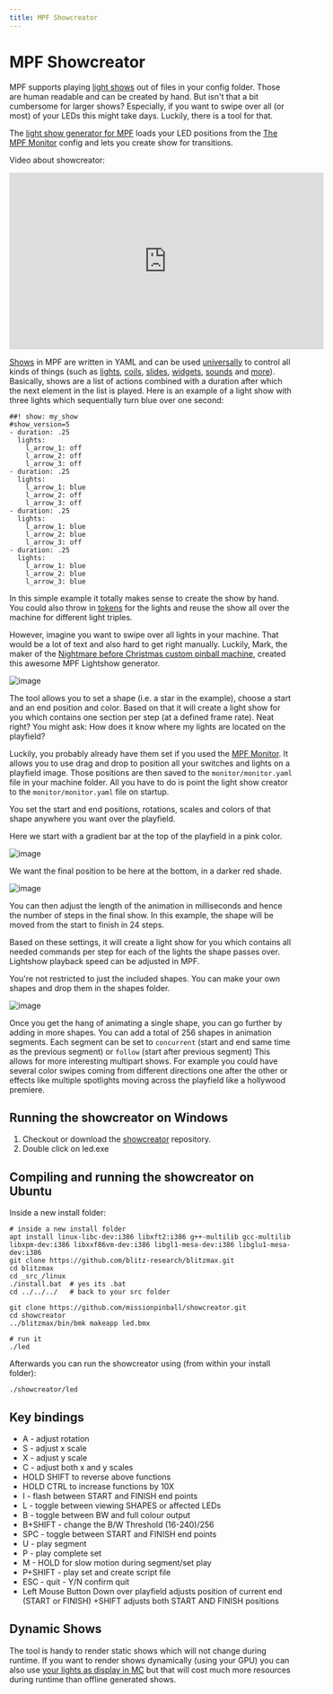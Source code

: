 ```yaml
---
title: MPF Showcreator
---
```


# MPF Showcreator


MPF supports playing [light shows](../shows/index.md) out of files in your config folder. Those are human readable
and can be created by hand. But isn't that a bit cumbersome for larger
shows? Especially, if you want to swipe over all (or most) of your LEDs
this might take days. Luckily, there is a tool for that.

The [light show generator for
MPF](https://github.com/missionpinball/showcreator) loads your LED
positions from the [The MPF Monitor](monitor/index.md)
config and lets you create show for transitions.

Video about showcreator:

<div class="video-wrapper">
<iframe width="560" height="315" src="https://www.youtube.com/embed/bjDWm_pO9_I" title="YouTube video player" frameborder="0" allow="accelerometer; autoplay; clipboard-write; encrypted-media; gyroscope; picture-in-picture" allowfullscreen></iframe>
</div>

[Shows](../shows/index.md) in MPF are written
in YAML and can be used
[universally](../config_players/index.md) to
control all kinds of things (such as
[lights](../config_players/coil_player.md),
[coils](../config_players/coil_player.md),
[slides](../config_players/slide_player.md),
[widgets](../config_players/widget_player.md),
[sounds](../config_players/sound_player.md)
and [more](../config_players/index.md)).
Basically, shows are a list of actions combined with a duration after
which the next element in the list is played. Here is an example of a
light show with three lights which sequentially turn blue over one
second:

``` mpf-config
##! show: my_show
#show_version=5
- duration: .25
  lights:
    l_arrow_1: off
    l_arrow_2: off
    l_arrow_3: off
- duration: .25
  lights:
    l_arrow_1: blue
    l_arrow_2: off
    l_arrow_3: off
- duration: .25
  lights:
    l_arrow_1: blue
    l_arrow_2: blue
    l_arrow_3: off
- duration: .25
  lights:
    l_arrow_1: blue
    l_arrow_2: blue
    l_arrow_3: blue
```

In this simple example it totally makes sense to create the show by
hand. You could also throw in [tokens](../shows/tokens.md) for the lights and reuse the show all over the machine for
different light triples.

However, imagine you want to swipe over all lights in your machine. That
would be a lot of text and also hard to get right manually. Luckily,
Mark, the maker of the [Nightmare before Christmas custom pinball
machine](https://pinside.com/pinball/forum/topic/the-nightmare-before-christmas),
created this awesome MPF Lightshow generator.

![image](/tools/images/showcreator.png)

The tool allows you to set a shape (i.e. a star in the example), choose
a start and an end position and color. Based on that it will create a
light show for you which contains one section per step (at a defined
frame rate). Neat right? You might ask: How does it know where my lights
are located on the playfield?

Luckily, you probably already have them set if you used the
[MPF Monitor](monitor/index.md). It
allows you to use drag and drop to position all your switches and lights
on a playfield image. Those positions are then saved to the
`monitor/monitor.yaml` file in your machine folder. All you have to do
is point the light show creator to the `monitor/monitor.yaml` file on
startup.

You set the start and end positions, rotations, scales and colors of
that shape anywhere you want over the playfield.

Here we start with a gradient bar at the top of the playfield in a pink
color.

![image](/tools/images/showcreator_start.png)

We want the final position to be here at the bottom, in a darker red
shade.

![image](/tools/images/showcreator_end.png)

You can then adjust the length of the animation in milliseconds and
hence the number of steps in the final show. In this example, the shape
will be moved from the start to finish in 24 steps.

Based on these settings, it will create a light show for you which
contains all needed commands per step for each of the lights the shape
passes over. Lightshow playback speed can be adjusted in MPF.

You're not restricted to just the included shapes. You can make your
own shapes and drop them in the shapes folder.

![image](/tools/images/showcreator_shapes.png)

Once you get the hang of animating a single shape, you can go further by
adding in more shapes. You can add a total of 256 shapes in animation
segments. Each segment can be set to `concurrent` (start and end same
time as the previous segment) or `follow` (start after previous segment)
This allows for more interesting multipart shows. For example you could
have several color swipes coming from different directions one after the
other or effects like multiple spotlights moving across the playfield
like a hollywood premiere.

## Running the showcreator on Windows

1.  Checkout or download the
    [showcreator](https://github.com/missionpinball/showcreator.git)
    repository.
2.  Double click on led.exe

## Compiling and running the showcreator on Ubuntu

Inside a new install folder:

``` console
# inside a new install folder
apt install linux-libc-dev:i386 libxft2:i386 g++-multilib gcc-multilib libxpm-dev:i386 libxxf86vm-dev:i386 libgl1-mesa-dev:i386 libglu1-mesa-dev:i386
git clone https://github.com/blitz-research/blitzmax.git
cd blitzmax
cd _src_/linux
./install.bat  # yes its .bat
cd ../../../   # back to your src folder

git clone https://github.com/missionpinball/showcreator.git
cd showcreator
../blitzmax/bin/bmk makeapp led.bmx

# run it
./led
```

Afterwards you can run the showcreator using (from within your install
folder):

``` console
./showcreator/led
```

## Key bindings

* A - adjust rotation
* S - adjust x scale
* X - adjust y scale
* C - adjust both x and y scales
* HOLD SHIFT to reverse above functions
* HOLD CTRL to increase functions by 10X
* I - flash between START and FINISH end points
* L - toggle between viewing SHAPES or affected LEDs
* B - toggle between BW and full colour output
* B+SHIFT - change the B/W Threshold (16-240)/256
* SPC - toggle between START and FINISH end points
* U - play segment
* P - play complete set
* M - HOLD for slow motion during segment/set play
* P+SHIFT - play set and create script file
* ESC - quit - Y/N confirm quit
* Left Mouse Button Down over playfield adjusts position of current
    end (START or FINISH) +SHIFT adjusts both START AND FINISH
    positions

## Dynamic Shows

The tool is handy to render static shows which will not change during
runtime. If you want to render shows dynamically (using your GPU) you
can also use
[your lights as display in MC](../config_players/display_light_player.md) but that will cost much more resources during runtime than
offline generated shows.
